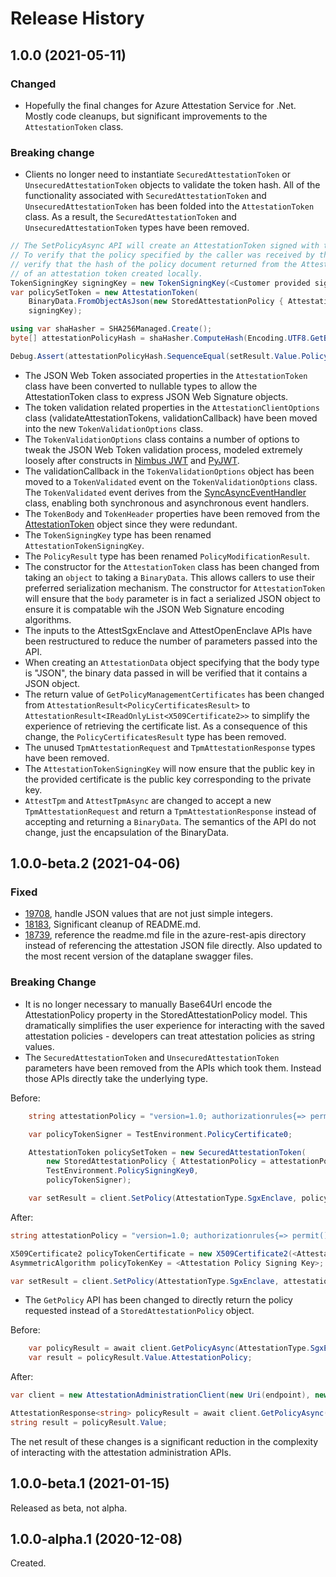 # Release History

## 1.0.0 (2021-05-11)

### Changed

- Hopefully the final changes for Azure Attestation Service for .Net. Mostly code cleanups, but significant improvements to the `AttestationToken` class.

### Breaking change

- Clients no longer need to instantiate `SecuredAttestationToken` or `UnsecuredAttestationToken` objects to validate the token hash. All of the functionality associated with `SecuredAttestationToken` and `UnsecuredAttestationToken` has been folded into the `AttestationToken` class.
As a result, the `SecuredAttestationToken` and `UnsecuredAttestationToken` types have been removed.

```C# Snippet:VerifySigningHash
// The SetPolicyAsync API will create an AttestationToken signed with the TokenSigningKey to transmit the policy.
// To verify that the policy specified by the caller was received by the service inside the enclave, we
// verify that the hash of the policy document returned from the Attestation Service matches the hash
// of an attestation token created locally.
TokenSigningKey signingKey = new TokenSigningKey(<Customer provided signing key>, <Customer provided certificate>)
var policySetToken = new AttestationToken(
    BinaryData.FromObjectAsJson(new StoredAttestationPolicy { AttestationPolicy = attestationPolicy }),
    signingKey);

using var shaHasher = SHA256Managed.Create();
byte[] attestationPolicyHash = shaHasher.ComputeHash(Encoding.UTF8.GetBytes(policySetToken.Serialize()));

Debug.Assert(attestationPolicyHash.SequenceEqual(setResult.Value.PolicyTokenHash.ToArray()));
```

- The JSON Web Token associated properties in the `AttestationToken` class have been converted to nullable types to allow the AttestationToken class to express JSON Web Signature objects.
- The token validation related properties in the `AttestationClientOptions` class (validateAttestationTokens, validationCallback) have been moved into the new `TokenValidationOptions` class.
- The `TokenValidationOptions` class contains a number of options to tweak the JSON Web Token validation process, modeled extremely loosely after constructs in [Nimbus JWT](https://connect2id.com/products/nimbus-jose-jwt) and [PyJWT](https://pypi.org/project/PyJWT/).
- The validationCallback in the `TokenValidationOptions` object has been moved to a `TokenValidated` event on the `TokenValidationOptions` class. The `TokenValidated` event derives from the [SyncAsyncEventHandler](https://docs.microsoft.com/dotnet/api/azure.core.syncasynceventhandler-1) class, enabling both synchronous and asynchronous event handlers.
- The `TokenBody` and `TokenHeader` properties have been removed from the [AttestationToken](https://docs.microsoft.com/dotnet/api/azure.security.attestation.attestationtoken) object since they were redundant.
- The `TokenSigningKey` type has been renamed `AttestationTokenSigningKey`.
- The `PolicyResult` type has been renamed `PolicyModificationResult`.
- The constructor for the `AttestationToken` class has been changed from taking an `object` to taking a `BinaryData`. This allows callers to use their preferred serialization
mechanism. The constructor for `AttestationToken` will ensure that the `body` parameter is in fact a serialized JSON object to ensure it is compatable wih the JSON Web Signature encoding algorithms.
- The inputs to the AttestSgxEnclave and AttestOpenEnclave APIs have been restructured
to reduce the number of parameters passed into the API.
- When creating an `AttestationData` object specifying that the body type is "JSON", the binary data passed in will be verified that it contains a JSON object.
- The return value of `GetPolicyManagementCertificates` has been changed from `AttestationResult<PolicyCertificatesResult>` to `AttestationResult<IReadOnlyList<X509Certificate2>>` to simplify the experience of retrieving the certificate list. As a consequence of this change, the `PolicyCertificatesResult` type has been removed.
- The unused `TpmAttestationRequest` and `TpmAttestationResponse` types have been removed.
- The `AttestationTokenSigningKey` will now ensure that the public key in the provided certificate is the public key corresponding to the private key.
- `AttestTpm` and `AttestTpmAsync` are changed to accept a new `TpmAttestationRequest` and return a `TpmAttestationResponse` instead of accepting and returning a `BinaryData`. The semantics of the API do not change, just the encapsulation of the BinaryData.

## 1.0.0-beta.2 (2021-04-06)

### Fixed

- [19708](https://github.com/Azure/azure-sdk-for-net/issues/19708), handle JSON values that are not just simple integers.
- [18183](https://github.com/Azure/azure-sdk-for-net/issues/18183), Significant cleanup of README.md.
- [18739](https://github.com/Azure/azure-sdk-for-net/issues/18739), reference the readme.md file in the azure-rest-apis directory instead of referencing the attestation JSON file directly. Also updated to the most recent version of the dataplane swagger files.

### Breaking Change

- It is no longer necessary to manually Base64Url encode the AttestationPolicy property in the StoredAttestationPolicy model.
This dramatically simplifies the user experience for interacting with the saved attestation policies - developers can treat attestation policies as string values.
- The `SecuredAttestationToken` and `UnsecuredAttestationToken` parameters have been removed from the APIs which took them. Instead those APIs directly take the underlying type.

Before:

``` C#
    string attestationPolicy = "version=1.0; authorizationrules{=> permit();}; issuancerules{};";

    var policyTokenSigner = TestEnvironment.PolicyCertificate0;

    AttestationToken policySetToken = new SecuredAttestationToken(
        new StoredAttestationPolicy { AttestationPolicy = attestationPolicy, },
        TestEnvironment.PolicySigningKey0,
        policyTokenSigner);

    var setResult = client.SetPolicy(AttestationType.SgxEnclave, policySetToken);
```

After:

```C# Snippet:SetPolicy
string attestationPolicy = "version=1.0; authorizationrules{=> permit();}; issuancerules{};";

X509Certificate2 policyTokenCertificate = new X509Certificate2(<Attestation Policy Signing Certificate>);
AsymmetricAlgorithm policyTokenKey = <Attestation Policy Signing Key>;

var setResult = client.SetPolicy(AttestationType.SgxEnclave, attestationPolicy, new AttestationTokenSigningKey(policyTokenKey, policyTokenCertificate));
```

- The `GetPolicy` API has been changed to directly return the policy requested instead of a `StoredAttestationPolicy` object.
  
Before:

``` C#
    var policyResult = await client.GetPolicyAsync(AttestationType.SgxEnclave);
    var result = policyResult.Value.AttestationPolicy;
```

After:

```C# Snippet:GetPolicy
var client = new AttestationAdministrationClient(new Uri(endpoint), new DefaultAzureCredential());

AttestationResponse<string> policyResult = await client.GetPolicyAsync(AttestationType.SgxEnclave);
string result = policyResult.Value;
```

The net result of these changes is a significant reduction in the complexity of interacting with the attestation administration APIs.

## 1.0.0-beta.1 (2021-01-15)

Released as beta, not alpha.

## 1.0.0-alpha.1 (2020-12-08)

Created.
